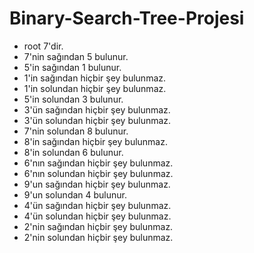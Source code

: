 # Binary-Search-Tree-Projesi
- root 7'dir.
- 7'nin sağından 5 bulunur.
- 5'in sağından 1 bulunur.
- 1'in sağından hiçbir şey bulunmaz.
- 1'in solundan hiçbir şey bulunmaz.
- 5'in solundan 3 bulunur.
- 3'ün sağından hiçbir şey bulunmaz.
- 3'ün solundan hiçbir şey bulunmaz.
- 7'nin solundan 8 bulunur.
- 8'in sağından hiçbir şey bulunmaz.
- 8'in solundan 6 bulunur.
- 6'nın sağından hiçbir şey bulunmaz.
- 6'nın solundan hiçbir şey bulunmaz.
- 9'un sağından hiçbir şey bulunmaz.
- 9'un solundan 4 bulunur.
- 4'ün sağından hiçbir şey bulunmaz.
- 4'ün solundan hiçbir şey bulunmaz.
- 2'nin sağından hiçbir şey bulunmaz.
- 2'nin solundan hiçbir şey bulunmaz.
